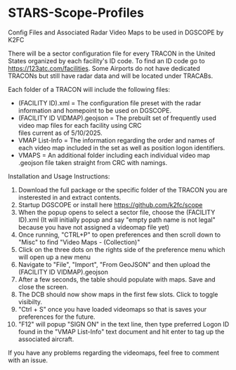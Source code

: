# STARS-Scope-Profiles
Config Files and Associated Radar Video Maps to be used in DGSCOPE by K2FC

There will be a sector configuration file for every TRACON in the United States organized by each facility's ID code. To find an ID code go to https://123atc.com/facilities. Some Airports do not have dedicated TRACONs but still have radar data and will be located under TRACABs.

Each folder of a TRACON will include the following files:
- (FACILITY ID).xml = The configuration file preset with the radar information and homepoint to be used on DGSCOPE.
- (FACILITY ID VIDMAP).geojson = The prebuilt set of frequently used video map files for each facility using CRC     
      files current as of 5/10/2025.
- VMAP List-Info = The information regarding the order and names of each video map included in the set as well as position logon identifiers.
- VMAPS = An additional folder including each individual video map .geojson file taken straight from CRC with namings. 

Installation and Usage Instructions:
1. Download the full package or the specific folder of the TRACON you are insterested in and extract contents.
2. Startup DGSCOPE or install here https://github.com/k2fc/scope
3. When the popup opens to select a sector file, choose the (FACILITY ID).xml (It will initially popup and say "empty path name is not legal" because you have not assigned a videomap file yet)
4. Once running, "CTRL+P" to open preferences and then scroll down to "Misc" to find "Video Maps - (Collection)"
5. Click on the three dots on the rights side of the preference menu which will open up a new menu
6. Navigate to "File", "Import", "From GeoJSON" and then upload the (FACILITY ID VIDMAP).geojson
7. After a few seconds, the table should populate with maps. Save and close the screen.
8. The DCB should now show maps in the first few slots. Click to toggle visibilty.
9. "Ctrl + S" once you have loaded videomaps so that is saves your preferences for the future.
10. "F12" will popup "SIGN ON" in the text line, then type preferred Logon ID found in the "VMAP List-Info" text document and hit enter to tag up the associated aircraft. 

If you have any problems regarding the videomaps, feel free to comment with an issue.  
